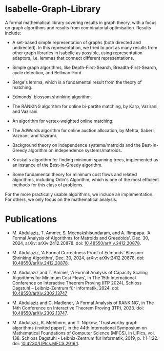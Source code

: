 # Isabelle-Graph-Library

A formal mathematical library covering results in graph theory, with a focus on graph algorithms and results from combinatorial optimisation.
Results include:

 - A set-based simple representation of graphs (both directed and undirected). In this representation, we tried to port as many results from other graph libraries in Isabelle as possible, using representation adaptors, i.e. lemmas that connect different representations.

 - Simple graph algorithms, like Depth-First-Search, Breadth-First-Search, cycle detection, and Bellman-Ford. 

 - Berge's lemma, which is a fundamental result from the theory of matching.

 - Edmonds' blossom shrinking algorithm.

 - The RANKING algorithm for online bi-partite matching, by Karp, Vazirani, and Vazirani.

 - An algorithm for vertex-weighted online matching.

 - The AdWords algorithm for online auction allocation, by Mehta, Saberi, Vazirani, and Vazirani.
 
 - Background theory on independence systems/matroids and the Best-In-Greedy algorithm on independence systems/matroids.

 - Kruskal's algorithm for finding minimum spanning trees, implemented as an instance of the Best-In-Greedy algorithm.
 
 - Some fundamental theory for minimum cost flows and related algorithms, including Orlin's Algorithm, which is one of the most efficient methods for this class of problems.

For the more practically usable algorithms, we include an implementation. For others, we only focus on the mathematical analysis.

# Publications

 - M. Abdulaziz, T. Ammer, S. Meenakshisundaram, and A. Rimpapa. 'A Formal Analysis of Algorithms for Matroids and Greedoids'. Dec. 30, 2024, arXiv: arXiv:2412.20878. doi: [10.48550/arXiv.2412.20878](https://10.48550/arXiv.2412.20878).

 - M. Abdulaziz, 'A Formal Correctness Proof of Edmonds’ Blossom Shrinking Algorithm', Dec. 30, 2024, arXiv: arXiv:2412.20878. doi: [10.48550/arXiv.2412.20878](https://10.48550/arXiv.2412.20878).

 - M. Abdulaziz and T. Ammer, 'A Formal Analysis of Capacity Scaling Algorithms for Minimum Cost Flows', in The 15th International Conference on Interactive Theorem Proving (ITP 2024), Schloss Dagstuhl – Leibniz-Zentrum für Informatik, 2024. doi: [10.48550/arXiv.2302.13747](https://10.48550/arXiv.2302.13747)

 - M. Abdulaziz and C. Madlener, 'A Formal Analysis of RANKING', in The 14th Conference on Interactive Theorem Proving (ITP), 2023. doi: [10.48550/arXiv.2302.13747](https://10.48550/arXiv.2302.13747).

 - M. Abdulaziz, K. Mehlhorn, and T. Nipkow, 'Trustworthy graph algorithms (invited paper)', in the 44th International Symposium on Mathematical Foundations of Computer Science (MFCS), in LIPIcs, vol. 138. Schloss Dagstuhl - Leibniz-Zentrum für Informatik, 2019, p. 1:1-1:22. doi: [10.4230/LIPIcs.MFCS.2019.1](https://10.4230/LIPIcs.MFCS.2019.1).
